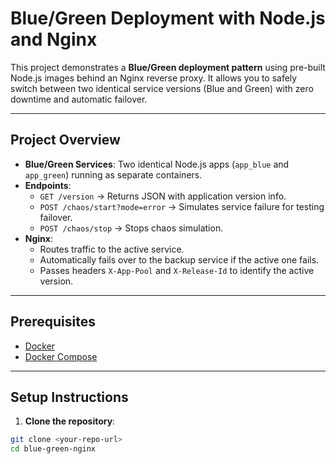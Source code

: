 # Blue/Green Deployment with Node.js and Nginx

This project demonstrates a **Blue/Green deployment pattern** using pre-built Node.js images behind an Nginx reverse proxy. It allows you to safely switch between two identical service versions (Blue and Green) with zero downtime and automatic failover.

---

## Project Overview

- **Blue/Green Services**: Two identical Node.js apps (`app_blue` and `app_green`) running as separate containers.
- **Endpoints**:
  - `GET /version` → Returns JSON with application version info.
  - `POST /chaos/start?mode=error` → Simulates service failure for testing failover.
  - `POST /chaos/stop` → Stops chaos simulation.
- **Nginx**:
  - Routes traffic to the active service.
  - Automatically fails over to the backup service if the active one fails.
  - Passes headers `X-App-Pool` and `X-Release-Id` to identify the active version.

---

## Prerequisites

- [Docker](https://www.docker.com/get-started)
- [Docker Compose](https://docs.docker.com/compose/install/)

---

## Setup Instructions

1. **Clone the repository**:

```bash
git clone <your-repo-url>
cd blue-green-nginx


